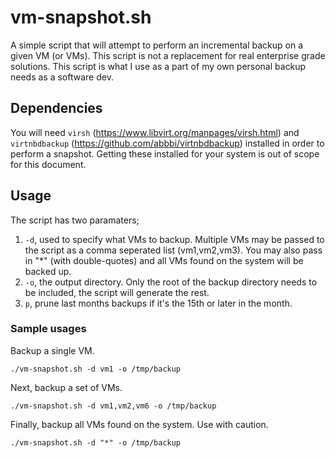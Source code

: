 # vm-snapshot.sh
A simple script that will attempt to perform an incremental backup on a given 
VM (or VMs).  This script is not a replacement for real enterprise grade 
solutions.  This script is what I use as a part of my own personal backup
needs as a software dev.

## Dependencies
You will need `virsh` (https://www.libvirt.org/manpages/virsh.html) and 
`virtnbdbackup` (https://github.com/abbbi/virtnbdbackup) installed in order
 to perform a snapshot.  Getting these installed for your system is out of 
scope for this document.

## Usage
The script has two paramaters;
 1. `-d`, used to specify what VMs to backup.  Multiple VMs may be passed to
    the script as a comma seperated list (vm1,vm2,vm3).  You may also pass in
    "*" (with double-quotes) and all VMs found on the system will be backed up.
 2. `-o`, the output directory.  Only the root of the backup directory needs to
    be included, the script will generate the rest.
 3. `p`, prune last months backups if it's the 15th or later in the month.

### Sample usages
Backup a single VM.
```
./vm-snapshot.sh -d vm1 -o /tmp/backup 
```

Next, backup a set of VMs.
```
./vm-snapshot.sh -d vm1,vm2,vm6 -o /tmp/backup 
```

Finally, backup all VMs found on the system.  Use with caution.

```
./vm-snapshot.sh -d "*" -o /tmp/backup 
```
